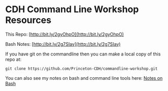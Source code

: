 # CDH Command Line Workshop Resources

This Repo: [http://bit.ly/2gyOhpO](http://bit.ly/2gyOhpO)

Bash Notes: [http://bit.ly/2g7SIav](http://bit.ly/2g7SIav)


If you have git on the commandline then you can make a local copy of this repo at:

```
git clone https://github.com/Princeton-CDH/commandline-workshop.git
```
You can also see my notes on bash and command line tools here:
[Notes on Bash](https://github.com/bwhicks/bash-notes)
